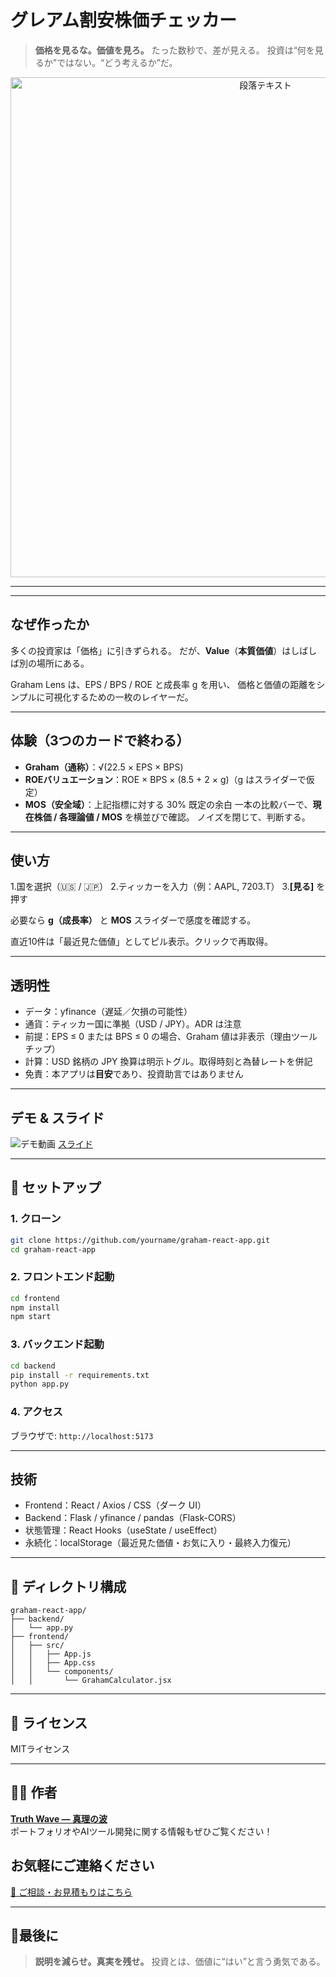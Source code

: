 # グレアム割安株価チェッカー

> **価格を見るな。価値を見ろ。**
> たった数秒で、差が見える。
> 投資は“何を見るか”ではない。“どう考えるか”だ。


<p align="center">
<img width="800" alt="段落テキスト" src="https://github.com/user-attachments/assets/e4d74697-b153-4838-9b6b-36f6fbf090f4" />
</p>

---



---

## なぜ作ったか

多くの投資家は「価格」に引きずられる。
だが、**Value**（**本質価値**）はしばしば別の場所にある。

Graham Lens は、EPS / BPS / ROE と成長率 g を用い、
価格と価値の距離をシンプルに可視化するための一枚のレイヤーだ。

---

## 体験（3つのカードで終わる）

- **Graham（通称）**：√(22.5 × EPS × BPS)
- **ROEバリュエーション**：ROE × BPS × (8.5 + 2 × g)（g はスライダーで仮定）
- **MOS（安全域）**：上記指標に対する 30% 既定の余白
一本の比較バーで、**現在株価 / 各理論値 / MOS** を横並びで確認。
ノイズを閉じて、判断する。

---

## 使い方
1.国を選択（🇺🇸 / 🇯🇵）
2.ティッカーを入力（例：AAPL, 7203.T）
3.**[見る]** を押す

必要なら **g（成長率）** と **MOS** スライダーで感度を確認する。

直近10件は「最近見た価値」としてピル表示。クリックで再取得。

---
## 透明性
- データ：yfinance（遅延／欠損の可能性）
- 通貨：ティッカー国に準拠（USD / JPY）。ADR は注意
- 前提：EPS ≤ 0 または BPS ≤ 0 の場合、Graham 値は非表示（理由ツールチップ）
- 計算：USD 銘柄の JPY 換算は明示トグル。取得時刻と為替レートを併記
- 免責：本アプリは**目安**であり、投資助言ではありません

---

##  デモ & スライド
![デモ動画](https://github.com/TomoProgrammingDayori/graham-react-app/blob/main/%E8%B3%87%E6%96%99/%E3%83%87%E3%83%A2%E5%8B%95%E7%94%BB.gif)
[スライド](https://github.com/truthwave/graham-react-app/tree/main/%E8%B3%87%E6%96%99/%E3%82%B0%E3%83%AC%E3%82%A2%E3%83%A0%E5%89%B2%E5%AE%89%E6%A0%AA%E4%BE%A1%E3%83%81%E3%82%A7%E3%83%83%E3%82%AB%E3%83%BC%20%E3%82%B9%E3%83%A9%E3%82%A4%E3%83%89)

---

## 🔧 セットアップ

### 1. クローン

```bash
git clone https://github.com/yourname/graham-react-app.git
cd graham-react-app
````

### 2. フロントエンド起動

```bash
cd frontend
npm install
npm start
```

### 3. バックエンド起動

```bash
cd backend
pip install -r requirements.txt
python app.py
```

### 4. アクセス

ブラウザで:
`http://localhost:5173`

---

## 技術
- Frontend：React / Axios / CSS（ダーク UI）
- Backend：Flask / yfinance / pandas（Flask-CORS）
- 状態管理：React Hooks（useState / useEffect）
- 永続化：localStorage（最近見た価値・お気に入り・最終入力復元）

---

## 📂 ディレクトリ構成

```
graham-react-app/
├── backend/
│   └── app.py
├── frontend/
│   ├── src/
│   │   ├── App.js
│   │   ├── App.css
│   │   └── components/
│   │       └── GrahamCalculator.jsx
```

---

## 📜 ライセンス

MITライセンス

---

## 🧑‍💻 作者

**[Truth Wave ― 真理の波](https://github.com/truthwave)**  
ポートフォリオやAIツール開発に関する情報もぜひご覧ください！


## お気軽にご連絡ください
[📩 ご相談・お見積もりはこちら](mailto:realmadrid71214591@gmail.com)

---

## 🏁最後に
> **説明を減らせ。真実を残せ。**
> 投資とは、価値に“はい”と言う勇気である。
